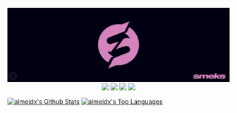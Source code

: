 <p align='center'>
  <img src="https://github.com/smexay/smexay/blob/master/Untitled-1-01.png?raw=true"
  <img src="https://img.shields.io/badge/javascript%20-%23323330.svg?&style=for-the-badge&logo=javascript&logoColor=%23F7DF1E"/> <img src="https://img.shields.io/badge/typescript%20-%23007ACC.svg?&style=for-the-badge&logo=typescript&logoColor=white"/> <img src="https://img.shields.io/badge/react%20-%2320232a.svg?&style=for-the-badge&logo=react&logoColor=%2361DAFB"/> <img src="https://img.shields.io/badge/python%20-%23323330.svg?&style=for-the-badge&logo=python"/> <img src="https://img.shields.io/badge/golang%20-%#00ADD8.svg?&style=for-the-badge&logo=go"/>
</p>

  [![almeidx's Github Stats](https://github-readme-stats.vercel.app/api?username=smexay&count_private=true&bg_color=010012&title_color=d483bd&text_color=d483bd&show_icons=true&theme=dark)](https://github.com/anuraghazra/github-readme-stats)
[![almeidx's Top Languages](https://github-readme-stats.vercel.app/api/top-langs/?username=smexay&bg_color=010012&title_color=d483bd&text_color=d483bd&layout=compact&count_private=true&show_icons=true&theme=dark)](https://github.com/anuraghazra/github-readme-stats)
